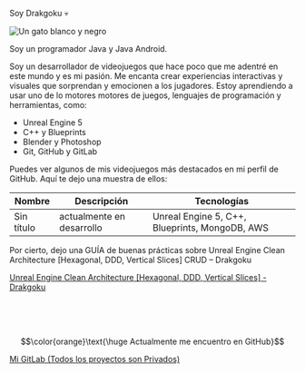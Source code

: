 Soy Drakgoku 💀

<img src="https://i.imgur.com/obzoqqd.jpeg" alt="Un gato blanco y negro" style="width: object-fit: cover; object-position: center;"/>

Soy un programador Java y Java Android.

Soy un desarrollador de videojuegos que hace poco que me adentré en este mundo y es mi pasión. Me encanta crear experiencias interactivas y visuales que sorprendan y emocionen a los jugadores. Estoy aprendiendo a usar uno de lo motores motores de juegos, lenguajes de programación y herramientas, como:


- Unreal Engine 5
- C++ y Blueprints
- Blender y Photoshop
- Git, GitHub y GitLab

Puedes ver algunos de mis videojuegos más destacados en mi perfil de GitHub. Aquí te dejo una muestra de ellos:

| Nombre | Descripción | Tecnologías |
| ------ | ----------- | ----------- |
| Sin título | actualmente en desarrollo | Unreal Engine 5, C++, Blueprints, MongoDB, AWS |

Por cierto, dejo una GUÍA de buenas prácticas sobre Unreal Engine Clean Architecture [Hexagonal, DDD, Vertical Slices] CRUD – Drakgoku

<a href="https://ce3dd.wordpress.com/2024/02/01/https-i-imgur-com-pae34zb-png/" > Unreal Engine Clean Architecture [Hexagonal, DDD, Vertical Slices] - Drakgoku </a>

<br/><br/><br/>

$$\color{orange}\text{\huge Actualmente me encuentro en GitHub}$$

<a href="https://gitlab.com/drakgoku/drakgoku" > Mi GitLab (Todos los proyectos son Privados) </a>



